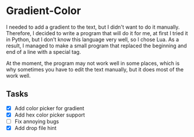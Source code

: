 # Gradient-Color
I needed to add a gradient to the text, but I didn't want to do it manually. Therefore, I decided to write a program that will do it for me, at first I tried it in Python, but I don't know this language very well, so I chose Lua. As a result, I managed to make a small program that replaced the beginning and end of a line with a special tag.

At the moment, the program may not work well in some places, which is why sometimes you have to edit the text manually, but it does most of the work well.

## Tasks
- [x] Add color picker for gradient
- [x] Add hex color picker support
- [ ] Fix annoying bugs
- [x] Add drop file hint
